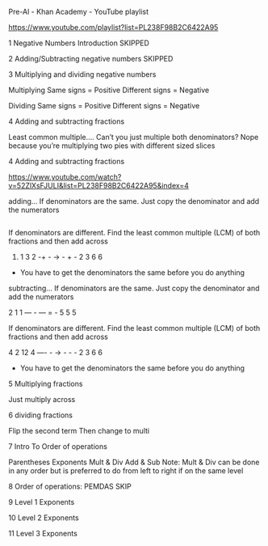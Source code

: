 Pre-Al - Khan Academy - YouTube playlist

https://www.youtube.com/playlist?list=PL238F98B2C6422A95

1 Negative Numbers Introduction
SKIPPED

2 Adding/Subtracting negative numbers
SKIPPED

3 Multiplying and dividing negative numbers

Multiplying
Same signs = Positive
Different signs = Negative

Dividing
Same signs = Positive
Different signs = Negative

4 Adding and subtracting fractions

Least common multiple…. Can’t you just multiple both denominators? Nope because you’re multiplying two pies with different sized slices

4 Adding and subtracting fractions

https://www.youtube.com/watch?v=52ZlXsFJULI&list=PL238F98B2C6422A95&index=4

adding…
If denominators are the same. Just copy the denominator and add the numerators

<img src="https://latex.codecogs.com/png.download?%5Cdpi%7B150%7D%20%5Cbg_white%20%5Cfn_phv%20%5Clarge%20%5Cfrac%7B2%7D%7B3%7D+%5Cfrac%7B4%7D%7B10%7D" alt="">
<!-- \frac{2}{3}+\frac{4}{10} -->

If denominators are different. Find the least common multiple (LCM) of both fractions and then add across

1. 1		3   2
   -+ -    -> - + -
   2  3		6   6

* You have to get the denominators the same before you do anything

subtracting…
If denominators are the same. Just copy the denominator and add the numerators

2     1        1
— - —   =  -
5     5       5

If denominators are different. Find the least common multiple (LCM) of both fractions and then add across

4   2		12   4
—- -    -> - - -
2   3		6   6

* You have to get the denominators the same before you do anything

5 Multiplying fractions

Just multiply across

6 dividing fractions

Flip the second term
Then change to multi

7 Intro To Order of operations

Parentheses
Exponents
Mult & Div
Add & Sub
Note: Mult & Div can be done in any order but is preferred to do from left to right if on the same level

8 Order of operations: PEMDAS
SKIP

9 Level 1 Exponents

10 Level 2 Exponents

11 Level 3 Exponents
